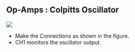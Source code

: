 Op-Amps : Colpitts Oscillator
---

![](file:///android_asset/DOC_HTML/apps/images/schematics/colpitts.svg@100%|auto)

* Make the Connections as shown in the figure.
* CH1 monitors the oscillator output.

